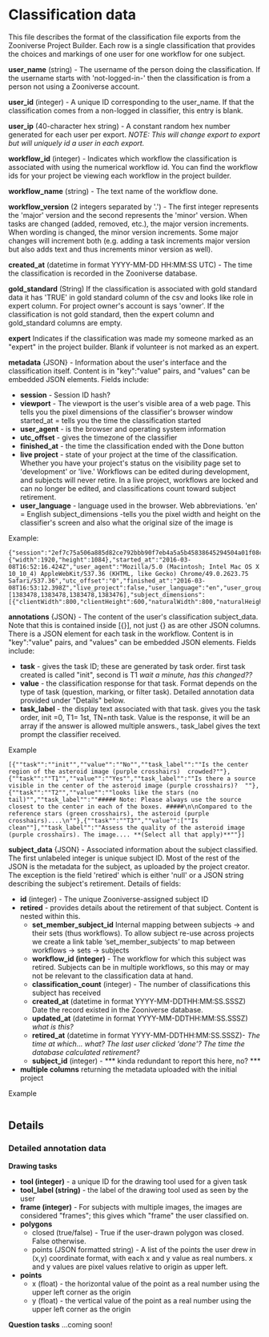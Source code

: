 # Classification data
This file describes the format of the classification file exports from the Zooniverse Project Builder. Each row is a single classification that provides the choices and markings of one user for one workflow for one subject.

**user_name** (string) - The username of the person doing the classification. If the username starts with 'not-logged-in-' then the classification is from a person not using a Zooniverse account.  

**user_id** (integer) - A unique ID corresponding to the user_name. If that the classification comes from a non-logged in classifier, this entry is blank.

**user_ip** (40-character hex string) - A constant random hex number generated for each user per export. *NOTE: This will change export to export but will uniquely id a user in each export.*

**workflow_id** (integer) - Indicates which workflow the classification is associated with using the numerical workflow id. You can find the workflow ids for your project be viewing each workflow in the project builder.

**workflow_name** (string) - The text name of the workflow done.

**workflow_version** (2 integers separated by '.') - The first integer represents the 'major' version and the second represents the 'minor' version. When tasks are changed (added, removed, etc.), the major version increments. When wording is changed, the minor version increments. Some major changes will increment both (e.g. adding a task increments major version but also adds text and thus increments minor version as well).

**created_at** (datetime in format YYYY-MM-DD HH:MM:SS UTC) - The time the classification is recorded in the Zooniverse database.

**gold_standard** (String) If the classification is associated with gold standard data it has 'TRUE' in gold standard column of the csv and looks like role in expert column. For project owner's account is says 'owner'. If the classification is not gold standard, then the expert column and gold_standard columns are empty.

**expert** Indicates if the classification was made my someone marked as an "expert" in the project builder. Blank if volunteer is not marked as an expert.

**metadata** {JSON} - Information about the user's interface and the classification itself. Content is in "key":"value" pairs, and "values" can be embedded JSON elements. Fields include:
  - **session** - Session ID hash?
  - **viewport** - The viewport is the user's visible area of a web page. This tells you the pixel dimensions of the classifier's browser window
  started_at = tells you the time the classification started
  - **user_agent** - is the browser and operating system information
  - **utc_offset** - gives the timezone of the classifier
  - **finished_at** - the time the classification ended with the Done button
  - **live project** - state of your project at the time of the classification. Whether you have your project's status on the visibility page set to 'development' or 'live.' Workflows can be edited during development, and subjects will never retire. In a live project, workflows are locked and can no longer be edited, and classifications count toward subject retirement.
  - **user_language** - language used in the browser. Web abbreviations. 'en' = English subject_dimensions -tells you the pixel width and height on the classifier's screen and also what the original size of the image is

Example:
  ```
  {"session":"2ef7c75a506a885d82ce792bbb90f7eb4a5a5b45838645294504a01f08c8f394","viewport":{"width":1920,"height":1084},"started_at":"2016-03-08T16:52:16.424Z","user_agent":"Mozilla/5.0 (Macintosh; Intel Mac OS X 10_10_4) AppleWebKit/537.36 (KHTML, like Gecko) Chrome/49.0.2623.75 Safari/537.36","utc_offset":"0","finished_at":"2016-03-08T16:53:12.398Z","live_project":false,"user_language":"en","user_group_ids":[1383478,1383478,1383478,1383476],"subject_dimensions":[{"clientWidth":800,"clientHeight":600,"naturalWidth":800,"naturalHeight":600}]}
  ```

**annotations** {JSON} - The content of the user's classification subject_data. Note that this is contained inside [{}], not just {} as are other JSON columns. There is a JSON element for each task in the workflow. Content is in "key":"value" pairs, and "values" can be embedded JSON elements. Fields include:
- **task** - gives the task ID; these are generated by task order. first task created is called "init", second is T1 *wait a minute, has this changed??*
- **value** - the classification response for that task. Format depends on the type of task (question, marking, or filter task). Detailed annotation data provided under "Details" below.    
- **task_label** - the display text associated with that task.
gives you the task order, init =0, T1= 1st, TN=nth task. Value is the response, it will be an array if the answer is allowed multiple answers., task_label gives the text prompt the classifier received.

Example
```
[{""task"":""init"",""value"":""No"",""task_label"":""Is the center region of the asteroid image (purple crosshairs)  crowded?""},{""task"":""T1"",""value"":""Yes"",""task_label"":""Is there a source visible in the center of the asteroid image (purple crosshairs)?  ""},{""task"":""T2"",""value"":""looks like the stars (no tail)"",""task_label"":""##### Note: Please always use the source closest to the center in each of the boxes. #####\n\nCompared to the reference stars (green crosshairs), the asteroid (purple crosshairs)....\n""},{""task"":""T3"",""value"":[""Is clean""],""task_label"":""Assess the quality of the asteroid image (purple crosshairs). The image.... **(Select all that apply)**""}]
```

**subject_data** {JSON} - Associated information about the subject classified. The first unlabeled integer is unique subject ID. Most of the rest of the JSON is the metadata for the subject, as uploaded by the project creator. The exception is the field 'retired' which is either 'null' or a JSON string describing the subject's retirement. Details of fields:
- **id** (integer) - The unique Zooniverse-assigned subject ID
- **retired** - provides details about the retirement of that subject. Content is nested within this.
  - **set_member_subject_id** Internal mapping between subjects -> and their sets (thus workflows). To allow subject re-use across projects we create a link table ‘set_member_subjects’ to map between workflows -> sets -> subjects
  - **workflow_id (integer)** - The workflow for which this subject was retired. Subjects can be in multiple workflows, so this may or may not be relevant to the classification data at hand.
  - **classification_count** (integer) - The number of classifications this subject has received
  - **created_at** (datetime in format YYYY-MM-DDTHH:MM:SS.SSSZ) Date the record existed in the Zooniverse database.
  - **updated_at** (datetime in format YYYY-MM-DDTHH:MM:SS.SSSZ) *what is this?*
  - **retired_at** (datetime in format YYYY-MM-DDTHH:MM:SS.SSSZ)- *The time at which... what? The last user clicked 'done'? The time the database calculated retirement?*
  - **subject_id** (integer) - *** kinda redundant to report this here, no? ***
- **multiple columns** returning the metadata uploaded with the initial project

Example
``` {""1289319"":{""retired"":null,""#type"":""MBA"",""#camera"":""SuprimeCam"",""\""#frameid"":""A00547895"",""#filename1"":""SUPA00547895.wcs-mba077087-00-sep02.gallery.png"",""#filename2"":""SUPA00547895.wcs-mba077087-00-sep02-inv.gallery.png"",""#asteroid_id"":""077087""}}
```

## Details

### Detailed annotation data

**Drawing tasks**
- **tool (integer)** - a unique ID for the drawing tool used for a given task
- **tool_label (string)** - the label of the drawing tool used as seen by the user
- **frame (integer)** - For subjects with multiple images, the images are considered "frames"; this gives which "frame" the user classified on.
- **polygons**
  - closed (true/false) - True if the user-drawn polygon was closed. False otherwise.
  - points (JSON formatted string) - A list of the points the user drew in (x,y) coordinate format, with each x and y value as real numbers. x and y values are pixel values relative to origin as upper left.
- **points**
  - x (float) - the horizontal value of the point as a real number using the upper left corner as the origin
  - y (float) - the vertical value of the point as a real number using the upper left corner as the origin     

**Question tasks**
...coming soon!
